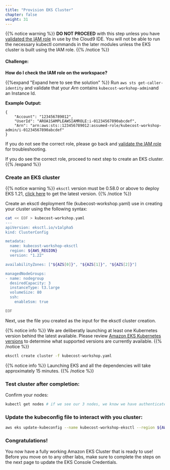 ```yaml
---
title: "Provision EKS Cluster"
chapter: false
weight: 31
---
```



{{% notice warning %}}
**DO NOT PROCEED** with this step unless you have [validated the IAM role](/2_setup/27_workspaceiam/#validate-the-iam-role) in use by the Cloud9 IDE. You will not be able to run the necessary kubectl commands in the later modules unless the EKS cluster is built using the IAM role.
{{% /notice %}}

#### Challenge:

**How do I check the IAM role on the workspace?**

{{%expand "Expand here to see the solution" %}}
Run `aws sts get-caller-identity` and validate that your _Arn_ contains `kubecost-workshop-admin`and an Instance Id.

**Example Output:**
```output
{
    "Account": "123456789012",
    "UserId": "AROA1SAMPLEAWSIAMROLE:i-01234567890abcdef",
    "Arn": "arn:aws:sts::123456789012:assumed-role/kubecost-workshop-admin/i-01234567890abcdef"
}
```

If you do not see the correct role, please go back and [validate the IAM role](/2_setup/27_workspaceiam/#validate-the-iam-role) for troubleshooting.

If you do see the correct role, proceed to next step to create an EKS cluster.
{{% /expand %}}

### Create an EKS cluster

{{% notice warning %}}
`eksctl` version must be 0.58.0 or above to deploy EKS 1.21, [click here](../212_prerequisites) to get the latest version.
{{% /notice %}}

Create an eksctl deployment file (kubecost-workshop.yaml) use in creating your cluster using the following syntax:

```bash
cat << EOF > kubecost-workshop.yaml
---
apiVersion: eksctl.io/v1alpha5
kind: ClusterConfig

metadata:
  name: kubecost-workshop-eksctl
  region: ${AWS_REGION}
  version: "1.22"

availabilityZones: ["${AZS[0]}", "${AZS[1]}", "${AZS[2]}"]

managedNodeGroups:
- name: nodegroup
  desiredCapacity: 3
  instanceType: t3.large
  volumeSize: 80
  ssh:
    enableSsm: true

EOF
```

Next, use the file you created as the input for the eksctl cluster creation.

{{% notice info %}}
We are deliberatly launching at least one Kubernetes version behind the latest available.  Please review [Amazon EKS Kubernetes versions](https://docs.aws.amazon.com/eks/latest/userguide/kubernetes-versions.html) to determine what supported versions are currently available. 
{{% /notice %}}

```bash
eksctl create cluster -f kubecost-workshop.yaml
```

{{% notice info %}}
Launching EKS and all the dependencies will take approximately 15 minutes.
{{% /notice %}}

### Test cluster after completion:
Confirm your nodes:

```bash
kubectl get nodes # if we see our 3 nodes, we know we have authenticated correctly
```

### Update the kubeconfig file to interact with you cluster:
```bash
aws eks update-kubeconfig --name kubecost-workshop-eksctl --region ${AWS_REGION}
```


<!-- #### Export the Worker Role Name for use throughout the workshop:

```bash
STACK_NAME=$(eksctl get nodegroup --cluster kubecost-workshop-eksctl -o json | jq -r '.[].StackName')
ROLE_NAME=$(aws cloudformation describe-stack-resources --stack-name $STACK_NAME | jq -r '.StackResources[] | select(.ResourceType=="AWS::IAM::Role") | .PhysicalResourceId')
echo "export ROLE_NAME=${ROLE_NAME}" | tee -a ~/.bash_profile
``` -->

### Congratulations!

You now have a fully working Amazon EKS Cluster that is ready to use! Before you move on to any other labs, make sure to complete the steps on the next page to update the EKS Console Credentials.
